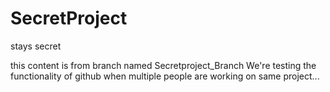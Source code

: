 # SecretProject
stays secret


this content is from branch named Secretproject_Branch
We're testing the functionality of github when multiple people are working on same project... 

